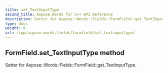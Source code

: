 ```yaml
---
title: set_TextInputType
second_title: Aspose.Words for C++ API Reference
description: Setter for Aspose::Words::Fields::FormField::get_TextInputType. 
type: docs
weight: 0
url: /cpp/aspose.words.fields/formfield/set_textinputtype/
---
```

## FormField.set_TextInputType method


Setter for Aspose::Words::Fields::FormField::get_TextInputType. 

